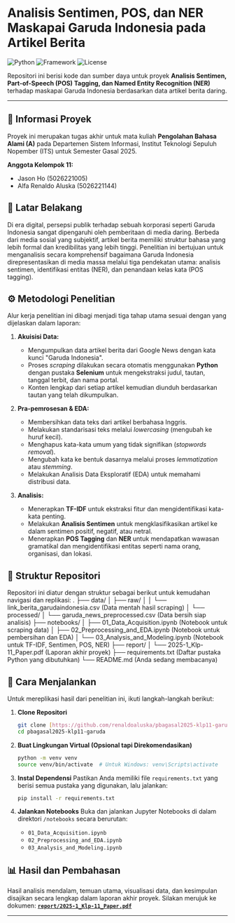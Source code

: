 # Analisis Sentimen, POS, dan NER Maskapai Garuda Indonesia pada Artikel Berita

![Python](https://img.shields.io/badge/Python-3.9%2B-blue.svg) ![Framework](https://img.shields.io/badge/Framework-Selenium-green.svg) ![License](https://img.shields.io/badge/License-MIT-brightgreen.svg)

Repositori ini berisi kode dan sumber daya untuk proyek **Analisis Sentimen, Part-of-Speech (POS) Tagging, dan Named Entity Recognition (NER)** terhadap maskapai Garuda Indonesia berdasarkan data artikel berita daring.

---

## 📄 Informasi Proyek

Proyek ini merupakan tugas akhir untuk mata kuliah **Pengolahan Bahasa Alami (A)** pada Departemen Sistem Informasi, Institut Teknologi Sepuluh Nopember (ITS) untuk Semester Gasal 2025.

**Anggota Kelompok 11:**
* Jason Ho (5026221005)
* Alfa Renaldo Aluska (5026221144)

## 🎯 Latar Belakang

Di era digital, persepsi publik terhadap sebuah korporasi seperti Garuda Indonesia sangat dipengaruhi oleh pemberitaan di media daring. Berbeda dari media sosial yang subjektif, artikel berita memiliki struktur bahasa yang lebih formal dan kredibilitas yang lebih tinggi. Penelitian ini bertujuan untuk menganalisis secara komprehensif bagaimana Garuda Indonesia direpresentasikan di media massa melalui tiga pendekatan utama: analisis sentimen, identifikasi entitas (NER), dan penandaan kelas kata (POS tagging).

## ⚙️ Metodologi Penelitian

Alur kerja penelitian ini dibagi menjadi tiga tahap utama sesuai dengan yang dijelaskan dalam laporan:

1.  **Akuisisi Data:**
    * Mengumpulkan data artikel berita dari Google News dengan kata kunci "Garuda Indonesia".
    * Proses *scraping* dilakukan secara otomatis menggunakan **Python** dengan pustaka **Selenium** untuk mengekstraksi judul, tautan, tanggal terbit, dan nama portal.
    * Konten lengkap dari setiap artikel kemudian diunduh berdasarkan tautan yang telah dikumpulkan.

2.  **Pra-pemrosesan & EDA:**
    * Membersihkan data teks dari artikel berbahasa Inggris.
    * Melakukan standarisasi teks melalui *lowercasing* (mengubah ke huruf kecil).
    * Menghapus kata-kata umum yang tidak signifikan (*stopwords removal*).
    * Mengubah kata ke bentuk dasarnya melalui proses *lemmatization* atau *stemming*.
    * Melakukan Analisis Data Eksploratif (EDA) untuk memahami distribusi data.

3.  **Analisis:**
    * Menerapkan **TF-IDF** untuk ekstraksi fitur dan mengidentifikasi kata-kata penting.
    * Melakukan **Analisis Sentimen** untuk mengklasifikasikan artikel ke dalam sentimen positif, negatif, atau netral.
    * Menerapkan **POS Tagging** dan **NER** untuk mendapatkan wawasan gramatikal dan mengidentifikasi entitas seperti nama orang, organisasi, dan lokasi.

## 📂 Struktur Repositori

Repositori ini diatur dengan struktur sebagai berikut untuk kemudahan navigasi dan replikasi:
.
├── data/
│   ├── raw/
│   │   └── link_berita_garudaindonesia.csv  (Data mentah hasil scraping)
│   └── processed/
│       └── garuda_news_preprocessed.csv   (Data bersih siap analisis)
├── notebooks/
│   ├── 01_Data_Acquisition.ipynb          (Notebook untuk scraping data)
│   ├── 02_Preprocessing_and_EDA.ipynb     (Notebook untuk pembersihan dan EDA)
│   └── 03_Analysis_and_Modeling.ipynb     (Notebook untuk TF-IDF, Sentimen, POS, NER)
├── report/
│   └── 2025-1_Klp-11_Paper.pdf            (Laporan akhir proyek)
├── requirements.txt                       (Daftar pustaka Python yang dibutuhkan)
└── README.md                              (Anda sedang membacanya)


## 🚀 Cara Menjalankan

Untuk mereplikasi hasil dari penelitian ini, ikuti langkah-langkah berikut:

1.  **Clone Repositori**
    ```bash
    git clone [https://github.com/renaldoaluska/pbagasal2025-klp11-garuda.git](https://github.com/renaldoaluska/pbagasal2025-klp11-garuda.git)
    cd pbagasal2025-klp11-garuda
    ```

2.  **Buat Lingkungan Virtual (Opsional tapi Direkomendasikan)**
    ```bash
    python -m venv venv
    source venv/bin/activate  # Untuk Windows: venv\Scripts\activate
    ```

3.  **Instal Dependensi**
    Pastikan Anda memiliki file `requirements.txt` yang berisi semua pustaka yang digunakan, lalu jalankan:
    ```bash
    pip install -r requirements.txt
    ```

4.  **Jalankan Notebooks**
    Buka dan jalankan Jupyter Notebooks di dalam direktori `/notebooks` secara berurutan:
    -   `01_Data_Acquisition.ipynb`
    -   `02_Preprocessing_and_EDA.ipynb`
    -   `03_Analysis_and_Modeling.ipynb`

## 📊 Hasil dan Pembahasan

Hasil analisis mendalam, temuan utama, visualisasi data, dan kesimpulan disajikan secara lengkap dalam laporan akhir proyek. Silakan merujuk ke dokumen:
[**`report/2025-1_Klp-11_Paper.pdf`**](./report/2025-1_Klp-11_Paper.pdf)

---

